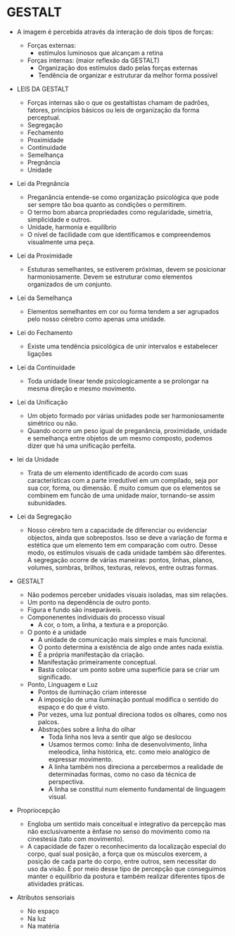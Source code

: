 # GESTALT
- A imagem é percebida através da interação de dois tipos de forças:
    - Forças externas:
        - estímulos luminosos que alcançam a retina
    - Forças internas: (maior reflexão da GESTALT)
        - Organização dos estímulos dado pelas forças externas
        - Tendência de organizar e estruturar da melhor forma possível

- LEIS DA GESTALT
    - Forças internas são o que os gestaltistas chamam de padrões, fatores, princípios básicos ou leis de organização da forma perceptual.
    - Segregação
    - Fechamento
    - Proximidade
    - Continuidade
    - Semelhança
    - Pregnância
    - Unidade

- Lei da Pregnância
    - Preganância entende-se como organização psicológica que pode ser sempre tão boa quanto as condições o permitirem.
    - O termo bom abarca propriedades como regularidade, simetria, simplicidade e outros.
    - Unidade, harmonia e equilíbrio
    - O nível de facilidade com que identificamos e compreendemos visualmente uma peça.

- Lei da Proximidade
    - Estuturas semelhantes, se estiverem próximas, devem se posicionar harmoniosamente. Devem se estruturar como elementos organizados de um conjunto.

- Lei da Semelhança
    - Elementos semelhantes em cor ou forma tendem a ser agrupados pelo nosso cérebro como apenas uma unidade.

- Lei do Fechamento
    - Existe uma tendência psicológica de unir intervalos e estabelecer ligações

- Lei da Continuidade
    - Toda unidade linear tende psicologicamente a se prolongar na mesma direção e mesmo movimento.

- Lei da Unificação
    - Um objeto formado por várias unidades pode ser harmoniosamente simétrico ou não.
    - Quando ocorre um peso igual de preganância, proximidade, unidade e semelhança entre objetos de um mesmo composto, podemos dizer que há uma unificação perfeita.

- lei da Unidade
    - Trata de um elemento identificado de acordo com suas características com a parte irredutível em um compilado, seja por sua cor, forma, ou dimensão. É muito comum que os elementos se combinem em funcão de uma unidade maior, tornando-se assim subunidades. 

- Lei da Segregação
    - Nosso cérebro tem a capacidade de diferenciar ou evidenciar objectos, ainda que sobrepostos. Isso se deve a variação de forma e estética que um elemento tem em comparação com outro. Desse modo, os estímulos visuais de cada unidade também são diferentes. A segregação ocorre de várias maneiras: pontos, linhas, planos, volumes, sombras, brilhos, texturas, relevos, entre outras formas.

- GESTALT
    - Não podemos perceber unidades visuais isoladas, mas sim relações.
    - Um ponto na dependência de outro ponto.
    - Figura e fundo são inseparáveis.
    - Componenentes individuais do processo visual
        - A cor, o tom, a linha, a textura e a proporção.
    - O ponto é a unidade
        - A unidade de comunicação mais simples e mais funcional.
        - O ponto determina a existência de algo onde antes nada existia.
        - É a própria manifestação da criação.
        - Manifestação primeiramente conceptual.
        - Basta colocar um ponto sobre uma superfície para se criar um significado.
    - Ponto, Linguagem e Luz
        - Pontos de iluminação criam interesse
        - A imposição de uma iluminação pontual modifica o sentido do espaço e do que é visto.
        - Por vezes, uma luz pontual direciona todos os olhares, como nos palcos.
        - Abstrações sobre a linha do olhar
            - Toda linha nos leva a sentir que algo se deslocou
            - Usamos termos como: linha de desenvolvimento, linha meleodica, linha histórica, etc. como meio analógico de expressar movimento.
            - A linha também nos direciona a percebermos a realidade de determinadas formas, como no caso da técnica de perspectiva.
            - A linha se constitui num elemento fundamental de linguagem visual.

- Propriocepção
    - Engloba um sentido mais conceitual e integrativo da percepção mas não exclusivamente a ênfase no senso do movimento como na cinestesia (tato com movimento).
    - A capacidade de fazer o reconhecimento da localização especial do corpo, qual sual posição, a força que os músculos exercem, a posição de cada parte do corpo, entre outros, sem necessitar do uso da visão. É por meio desse tipo de percepção que conseguimos manter o equilíbrio da postura e também realizar diferentes tipos de atividades práticas.

- Atributos sensoriais
    - No espaço
    - Na luz 
    - Na matéria

         
